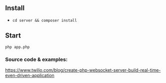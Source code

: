 ## Install

- `cd server && composer install`

## Start

`php app.php`

### Source code & examples:

https://www.twilio.com/blog/create-php-websocket-server-build-real-time-even-driven-application